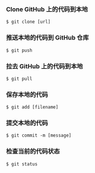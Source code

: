 ### Clone GitHub 上的代码到本地
`$ git clone [url] ` 

### 推送本地的代码到 GitHub 仓库
`$ git push`

### 拉去 GitHub 上的代码到本地
`$ git pull`

### 保存本地的代码
`$ git add [filename]`

### 提交本地的代码
`$ git commit -m [message]`

### 检查当前的代码状态
`$ git status`